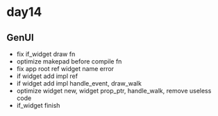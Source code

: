# day14

## GenUI

- fix if_widget draw fn
- optimize makepad before compile fn
- fix app root ref widget name error
- if widget add impl ref
- if widget add impl handle_event, draw_walk
- optimize widget new, widget prop_ptr, handle_walk, remove useless code
- if_widget finish